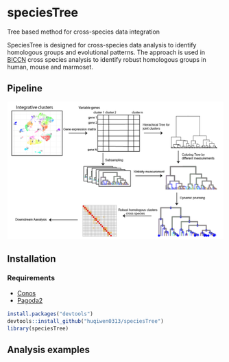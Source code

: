 # speciesTree
Tree based method for cross-species data integration

SpeciesTree is designed for cross-species data analysis to identify homologous groups and evolutional patterns.
The approach is used in [BICCN](https://biccn.org/) cross species analysis to identify robust homologous groups in human, mouse and marmoset.

## Pipeline
![overview](https://github.com/huqiwen0313/speciesTree/blob/master/figs/pipeline.overview.png)

## Installation

### Requirements
* [Conos](https://github.com/hms-dbmi/conos)
* [Pagoda2](https://github.com/hms-dbmi/pagoda2)

```r
install.packages("devtools")
devtools::install_github("huqiwen0313/speciesTree")
library(speciesTree)
```

## Analysis examples





